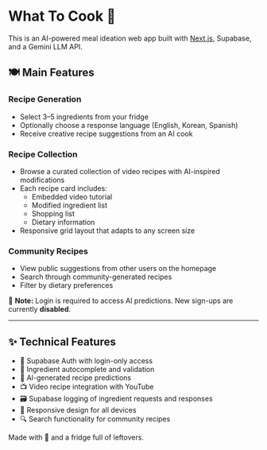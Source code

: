 # What To Cook 🍳

This is an AI-powered meal ideation web app built with [Next.js](https://nextjs.org), Supabase, and a Gemini LLM API.

## 🍽️ Main Features

### Recipe Generation
- Select 3–5 ingredients from your fridge
- Optionally choose a response language (English, Korean, Spanish)
- Receive creative recipe suggestions from an AI cook

### Recipe Collection
- Browse a curated collection of video recipes with AI-inspired modifications
- Each recipe card includes:
  - Embedded video tutorial
  - Modified ingredient list
  - Shopping list
  - Dietary information
- Responsive grid layout that adapts to any screen size

### Community Recipes
- View public suggestions from other users on the homepage
- Search through community-generated recipes
- Filter by dietary preferences

🔐 **Note:** Login is required to access AI predictions. New sign-ups are currently **disabled**.

---

## ✨ Technical Features

- 🔐 Supabase Auth with login-only access
- 🧂 Ingredient autocomplete and validation
- 🤖 AI-generated recipe predictions
- 📺 Video recipe integration with YouTube
- 🗃️ Supabase logging of ingredient requests and responses
- 🎨 Responsive design for all devices
- 🔍 Search functionality for community recipes

Made with 🍳 and a fridge full of leftovers.